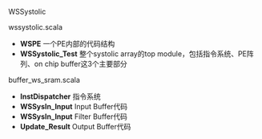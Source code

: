 WSSystolic

wssystolic.scala

- **WSPE** 一个PE内部的代码结构
- **WSSystolic_Test** 整个systolic array的top module，包括指令系统、PE阵列、on chip buffer这3个主要部分

buffer_ws_sram.scala
- **InstDispatcher** 指令系统
- **WSSysIn_Input** Input Buffer代码
- **WSSysIn_Input** Filter Buffer代码
- **Update_Result** Output Buffer代码